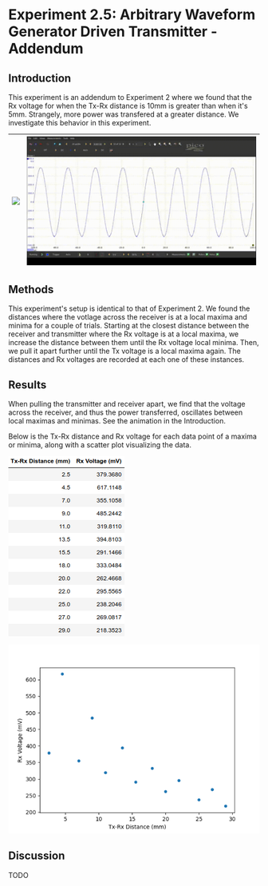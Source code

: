 # Experiment 2.5: Arbitrary Waveform Generator Driven Transmitter - Addendum

## Introduction

This experiment is an addendum to Experiment 2 where we found that the Rx voltage for when the Tx-Rx distance is 10mm is greater than when it's 5mm. Strangely, more power was transfered at a greater distance. We investigate this behavior in this experiment. 

![](docs/tx-rx.gif) | ![](docs/waveform.gif)
---|---

## Methods

This experiment's setup is identical to that of Experiment 2. We found the distances where the votlage across the receiver is at a local maxima and minima for a couple of trials. Starting at the closest distance between the receiver and transmitter where the Rx voltage is at a local maxima, we increase the distance between them until the Rx voltage local minima. Then, we pull it apart further until the Tx voltage is a local maxima again. The distances and Rx voltages are recorded at each one of these instances.

## Results

When pulling the transmitter and receiver apart, we find that the voltage across the receiver, and thus the power transferred, oscillates between local maximas and minimas. See the animation in the Introduction.

Below is the Tx-Rx distance and Rx voltage for each data point of a maxima or minima, along with a scatter plot visualizing the data.

![](docs/data_table.png)

![](docs/data_plot.png)

## Discussion

TODO
